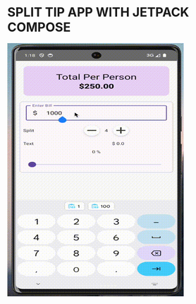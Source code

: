 # SPLIT TIP APP WITH JETPACK COMPOSE

![](https://github.com/ranggacikal/SplitTipAppJetpackCompose/blob/master/gif_split_tip_app.gif)

